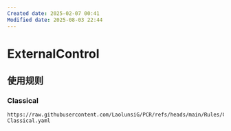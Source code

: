 ```yaml
---
Created date: 2025-02-07 00:41
Modified date: 2025-08-03 22:44
---
```

# ExternalControl

## 使用规则

### Classical

```
https://raw.githubusercontent.com/LaolunsiG/PCR/refs/heads/main/Rules/Clash.Meta/ExternalControl/ExternalControl-Classical.yaml
```